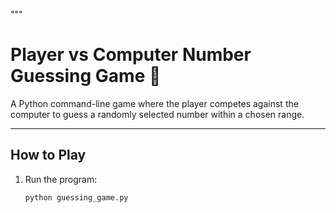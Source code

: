"""
# Player vs Computer Number Guessing Game 🎯

A Python command-line game where the player competes against the computer to guess a randomly selected number within a chosen range.

---

## How to Play
1. Run the program:
   ```bash
   python guessing_game.py
